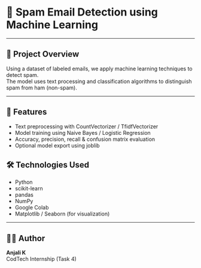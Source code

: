 
# 📧 Spam Email Detection using Machine Learning


---

## 🚀 Project Overview

Using a dataset of labeled emails, we apply machine learning techniques to detect spam.  
The model uses text processing and classification algorithms to distinguish spam from ham (non-spam).

---


## 🧠 Features

- Text preprocessing with CountVectorizer / TfidfVectorizer
- Model training using Naive Bayes / Logistic Regression
- Accuracy, precision, recall & confusion matrix evaluation
- Optional model export using joblib


## 🛠️ Technologies Used

- Python
- scikit-learn
- pandas
- NumPy
- Google Colab
- Matplotlib / Seaborn (for visualization)

---


## 🙋‍♂️ Author

**Anjali K**  
CodTech Internship (Task 4)


